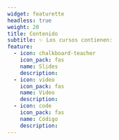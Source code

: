```yaml
---
widget: featurette
headless: true
weight: 20
title: Contenido
subtitle: ✨ Los cursos contienen:
feature:
  - icon: chalkboard-teacher
    icon_pack: fas
    name: Slides
    description:
  - icon: video
    icon_pack: fas
    name: Video
    description:
  - icon: code
    icon_pack: fas
    name: Código
    description:
---
```

